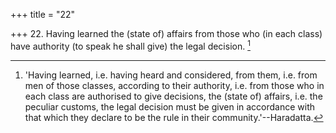 +++
title = "22"

+++
22. Having learned the (state of) affairs from those who (in each class) have authority (to speak he shall give) the legal decision. [^19] 


[^19]:  'Having learned, i.e. having heard and considered, from them, i.e. from men of those classes, according to their authority, i.e. from those who in each class are authorised to give decisions, the (state of) affairs, i.e. the peculiar customs, the legal decision must be given in accordance with that which they declare to be the rule in their community.'--Haradatta.
